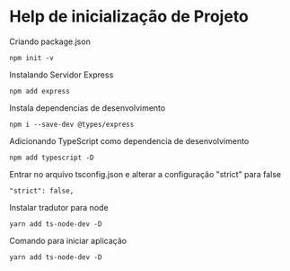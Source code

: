 # Help de inicialização de Projeto

Criando package.json
```
npm init -v
```

Instalando Servidor Express
```
npm add express
```

Instala dependencias de desenvolvimento
```
npm i --save-dev @types/express
```
Adicionando TypeScript como dependencia de desenvolvimento 
```
npm add typescript -D
```

Entrar no arquivo tsconfig.json e alterar a configuração "strict" para false
```
"strict": false,  
```

Instalar tradutor para node
```
yarn add ts-node-dev -D
```

Comando para iniciar aplicação
```
yarn add ts-node-dev -D
```